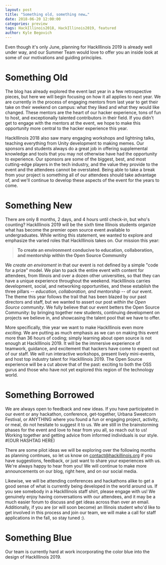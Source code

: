 ```yaml
---
layout: post
title: "Something old, something new…"
date: 2018-06-20 12:00:00
categories: preview
tags: HackIllinois2018, HackIllinois2019, featured
author: Kyle Begovich
---
```


Even though it's only June, planning for HackIllinois 2019 is already well under way, and our Summer Team would love to offer you an inside look at some of our motivations and guiding principles.

# Something Old

The blog has already explored the event last year in a few retrospective pieces, but here we will begin focusing on how it all applies to next year. We are currently in the process of engaging mentors from last year to get their take on their weekend on campus: what they liked and what they would like changed. These mentors are the heart of our hacker experience, tons of fun to host, and exceptionally talented contributors in their field. If you didn't get to engage with the mentors at the event, we hope to make this opportunity more central to the hacker experience this year.

HackIllinois 2018 also saw many engaging workshops and lightning talks, teaching everything from Unity development to making memes. Our sponsors and students always do a great job in offering supplemental knowledge and tools that you may not otherwise have had the opportunity to experience. Our sponsors are some of the biggest, best, and most cutting-edge players in the tech industry, and the value they provide to the event and the attendees cannot be overstated. Being able to take a break from your project is something all of our attendees should take advantage of, and we'll continue to develop these aspects of the event for the years to come.

# Something New

There are only 8 months, 2 days, and 4 hours until check-in, but who's counting? HackIllinois 2019 will be the sixth time Illinois students organize what has become the premier open source event available to undergraduates. While writing this statement, we wanted to explore and emphasize the varied roles that HackIllinois takes on. Our mission this year:

>**To create an environment conducive to education, collaboration, and mentorship within the Open Source Community**

We _create an enviroment_  in that our event is not defined by a simple "code for a prize" model. We plan to pack the entire event with content for attendees, from Illinois and over a dozen other universities, so that they can have a unique experience throughout the weekend. HackIllinois carries development, social, and networking opportunities, and these establish the three pillars -- _education, collaboration, and mentorship_ -- of our event. The theme this year follows the trail that has been blazed by our past directors and staff, but we wanted to assert our post _within the Open Source community_. We fully believe that our event betters the Open Source Community: by bringing together new students, continuing development on projects we believe in, and showcasing the talent pool that we have to offer.

More specifically, thie year we want to make HackIllinois even more _exciting_. We are putting as much emphasis as we can on making this event more than 36 hours of coding; simply learning about open source is not enough at HackIllinois 2019. It will be the immersive experience of teamwork, guidance, and excitement that hackers have come to expect out of our staff. We will run interactive workshops, present lively mini-events, and host top industry talent for HackIllinois 2019. The Open Source experience will be a cut above that of the past: exciting to both the OSS gurus and those who have not yet explored this region of the technology world.

# Something Borrowed

We are always open to feedback and new ideas. If you have participated in our event or any hackathon, conference, get-together, Urbana Sweetcorn Festival, or ANYTHING where you found a fun or engaging project, activity, or meal, do not hesitate to suggest it to us. We are still in the brainstorming phases for the event and love to hear from you all, so reach out to us! Working together and getting advice from informed individuals is our style. #(OUR HASHTAG HERE)

There are some pilot ideas we will be exploring over the following months as planning continues, so let us know on contact@hackillinois.org if you have suggestions, feedback, or just want to share your experiences with us. We're always happy to hear from you! We will continue to make more announcements on our blog, right here, and on our social media.

Likewise, we will be attending conferences and hackathons alike to get a good sense of what is currently being developed in the world around us. If you see somebody in a HackIllinois staff shirt, please engage with us! We genuinely enjoy having conversations with our attendees, and it may be a much easier forum to discuss and get ideas across than over an email. Additionally, if you are (or will soon become) an Illinois student who'd like to get involved in this process and join our team, we will make a call for staff applications in the fall, so stay tuned :).

# Something Blue

Our team is currently hard at work incorporating the color blue into the design of HackIllinois 2019.
